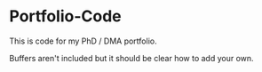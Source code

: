 # Portfolio-Code
This is code for my PhD / DMA portfolio.

Buffers aren't included but it should be clear how to add your own. 
